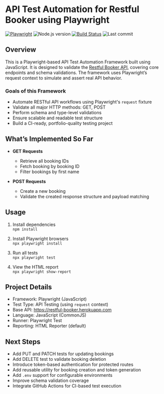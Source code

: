# API Test Automation for Restful Booker using Playwright

[![Playwright](https://img.shields.io/badge/Playwright-JS-green?logo=playwright&logoColor=white)](https://playwright.dev/)
![Node.js version](https://img.shields.io/badge/Node.js->=18-blue)
[![Build Status](https://github.com/anandavii/employeeMgmtAutoamtion/actions/workflows/playwright.yml/badge.svg)](https://github.com/anandavii/employeeMgmtAutoamtion/actions/workflows/playwright.yml)
![Last commit](https://img.shields.io/github/last-commit/anandavii/api-testing-restful-booker)

## Overview

This is a Playwright-based API Test Automation Framework built using JavaScript. It is designed to validate the [Restful Booker API](https://restful-booker.herokuapp.com/apidoc/index.html), covering core endpoints and schema validations. The framework uses Playwright’s request context to simulate and assert real API behavior.

### Goals of this Framework

- Automate RESTful API workflows using Playwright's `request` fixture
- Validate all major HTTP methods: GET, POST
- Perform schema and type-level validations
- Ensure scalable and readable test structure
- Build a CI-ready, portfolio-quality testing project

## What’s Implemented So Far

- **GET Requests**  
  - Retrieve all booking IDs  
  - Fetch booking by booking ID  
  - Filter bookings by first name

- **POST Requests**  
  - Create a new booking  
  - Validate the created response structure and payload matching

## Usage

1. Install dependencies  
   `npm install`

2. Install Playwright browsers  
   `npx playwright install`

3. Run all tests  
   `npx playwright test`

4. View the HTML report  
   `npx playwright show-report`

## Project Details

- Framework: Playwright (JavaScript)
- Test Type: API Testing (using `request` context)
- Base API: https://restful-booker.herokuapp.com
- Language: JavaScript (CommonJS)
- Runner: Playwright Test
- Reporting: HTML Reporter (default)

## Next Steps

- Add PUT and PATCH tests for updating bookings
- Add DELETE test to validate booking deletion
- Introduce token-based authentication for protected routes
- Add reusable utility for booking creation and token generation
- Add `.env` support for configurable environments
- Improve schema validation coverage
- Integrate GitHub Actions for CI-based test execution